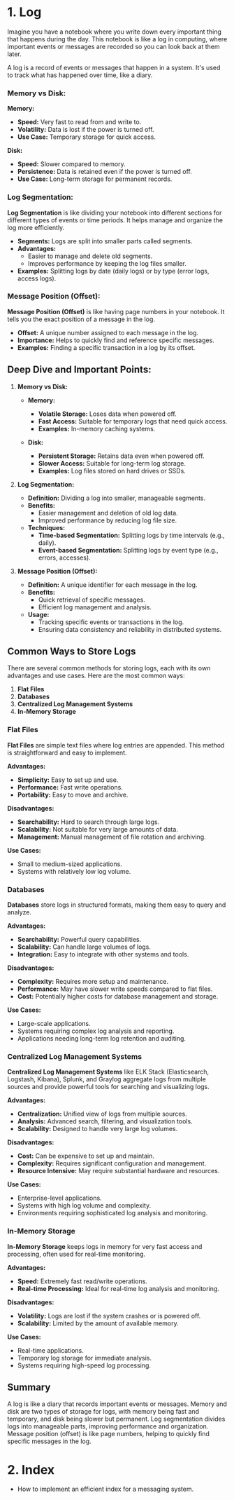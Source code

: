 # 1. Log

Imagine you have a notebook where you write down every important thing that happens during the day. This notebook is like a log in computing, where important events or messages are recorded so you can look back at them later.

A log is a record of events or messages that happen in a system. It's used to track what has happened over time, like a diary.

### Memory vs Disk:

**Memory:**

- **Speed:** Very fast to read from and write to.
- **Volatility:** Data is lost if the power is turned off.
- **Use Case:** Temporary storage for quick access.

**Disk:**

- **Speed:** Slower compared to memory.
- **Persistence:** Data is retained even if the power is turned off.
- **Use Case:** Long-term storage for permanent records.

### Log Segmentation:

**Log Segmentation** is like dividing your notebook into different sections for different types of events or time periods. It helps manage and organize the log more efficiently.

- **Segments:** Logs are split into smaller parts called segments.
- **Advantages:**
  - Easier to manage and delete old segments.
  - Improves performance by keeping the log files smaller.
- **Examples:** Splitting logs by date (daily logs) or by type (error logs, access logs).

### Message Position (Offset):

**Message Position (Offset)** is like having page numbers in your notebook. It tells you the exact position of a message in the log.

- **Offset:** A unique number assigned to each message in the log.
- **Importance:** Helps to quickly find and reference specific messages.
- **Examples:** Finding a specific transaction in a log by its offset.

## Deep Dive and Important Points:

1. **Memory vs Disk:**

   - **Memory:**

     - **Volatile Storage:** Loses data when powered off.
     - **Fast Access:** Suitable for temporary logs that need quick access.
     - **Examples:** In-memory caching systems.

   - **Disk:**
     - **Persistent Storage:** Retains data even when powered off.
     - **Slower Access:** Suitable for long-term log storage.
     - **Examples:** Log files stored on hard drives or SSDs.

2. **Log Segmentation:**

   - **Definition:** Dividing a log into smaller, manageable segments.
   - **Benefits:**
     - Easier management and deletion of old log data.
     - Improved performance by reducing log file size.
   - **Techniques:**
     - **Time-based Segmentation:** Splitting logs by time intervals (e.g., daily).
     - **Event-based Segmentation:** Splitting logs by event type (e.g., errors, accesses).

3. **Message Position (Offset):**

   - **Definition:** A unique identifier for each message in the log.
   - **Benefits:**
     - Quick retrieval of specific messages.
     - Efficient log management and analysis.
   - **Usage:**
     - Tracking specific events or transactions in the log.
     - Ensuring data consistency and reliability in distributed systems.

## Common Ways to Store Logs

There are several common methods for storing logs, each with its own advantages and use cases. Here are the most common ways:

1.  **Flat Files**
2.  **Databases**
3.  **Centralized Log Management Systems**
4.  **In-Memory Storage**

### Flat Files

**Flat Files** are simple text files where log entries are appended. This method is straightforward and easy to implement.

**Advantages:**

- **Simplicity:** Easy to set up and use.
- **Performance:** Fast write operations.
- **Portability:** Easy to move and archive.

**Disadvantages:**

- **Searchability:** Hard to search through large logs.
- **Scalability:** Not suitable for very large amounts of data.
- **Management:** Manual management of file rotation and archiving.

**Use Cases:**

- Small to medium-sized applications.
- Systems with relatively low log volume.

### Databases

**Databases** store logs in structured formats, making them easy to query and analyze.

**Advantages:**

- **Searchability:** Powerful query capabilities.
- **Scalability:** Can handle large volumes of logs.
- **Integration:** Easy to integrate with other systems and tools.

**Disadvantages:**

- **Complexity:** Requires more setup and maintenance.
- **Performance:** May have slower write speeds compared to flat files.
- **Cost:** Potentially higher costs for database management and storage.

**Use Cases:**

- Large-scale applications.
- Systems requiring complex log analysis and reporting.
- Applications needing long-term log retention and auditing.

### Centralized Log Management Systems

**Centralized Log Management Systems** like ELK Stack (Elasticsearch, Logstash, Kibana), Splunk, and Graylog aggregate logs from multiple sources and provide powerful tools for searching and visualizing logs.

**Advantages:**

- **Centralization:** Unified view of logs from multiple sources.
- **Analysis:** Advanced search, filtering, and visualization tools.
- **Scalability:** Designed to handle very large log volumes.

**Disadvantages:**

- **Cost:** Can be expensive to set up and maintain.
- **Complexity:** Requires significant configuration and management.
- **Resource Intensive:** May require substantial hardware and resources.

**Use Cases:**

- Enterprise-level applications.
- Systems with high log volume and complexity.
- Environments requiring sophisticated log analysis and monitoring.

### In-Memory Storage

**In-Memory Storage** keeps logs in memory for very fast access and processing, often used for real-time monitoring.

**Advantages:**

- **Speed:** Extremely fast read/write operations.
- **Real-time Processing:** Ideal for real-time log analysis and monitoring.

**Disadvantages:**

- **Volatility:** Logs are lost if the system crashes or is powered off.
- **Scalability:** Limited by the amount of available memory.

**Use Cases:**

- Real-time applications.
- Temporary log storage for immediate analysis.
- Systems requiring high-speed log processing.

## Summary

A log is like a diary that records important events or messages. Memory and disk are two types of storage for logs, with memory being fast and temporary, and disk being slower but permanent. Log segmentation divides logs into manageable parts, improving performance and organization. Message position (offset) is like page numbers, helping to quickly find specific messages in the log.

# 2. Index

- How to implement an efficient index for a messaging system.
